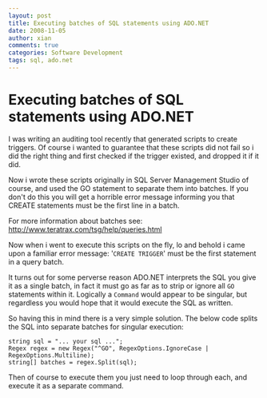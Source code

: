 ```yaml
---
layout: post
title: Executing batches of SQL statements using ADO.NET
date: 2008-11-05
author: xian
comments: true
categories: Software Development
tags: sql, ado.net
---
```


# Executing batches of SQL statements using ADO.NET

I was writing an auditing tool recently that generated scripts to create triggers. Of course i wanted to guarantee that these scripts did not fail so i did the right thing and first checked if the trigger existed, and dropped it if it did.

Now i wrote these scripts originally in SQL Server Management Studio of course, and used the GO statement to separate them into batches. If you don't do this you will get a horrible error message informing you that CREATE statements must be the first line in a batch.

For more information about batches see: http://www.teratrax.com/tsg/help/queries.html

Now when i went to execute this scripts on the fly, lo and behold i came upon a familiar error message: '`CREATE TRIGGER`' must be the first statement in a query batch.

It turns out for some perverse reason ADO.NET interprets the SQL you give it as a single batch, in fact it must go as far as to strip or ignore all `GO` statements within it. Logically a `Command` would appear to be singular, but regardless you would hope that it would execute the SQL as written.

So having this in mind there is a very simple solution. The below code splits the SQL into separate batches for singular execution:

    string sql = "... your sql ...";
    Regex regex = new Regex("^GO", RegexOptions.IgnoreCase | RegexOptions.Multiline);
    string[] batches = regex.Split(sql);

Then of course to execute them you just need to loop through each, and execute it as a separate command.
